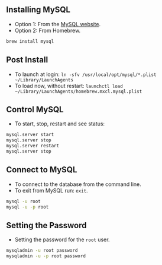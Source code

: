 ﻿## Installing MySQL
- Option 1: From the [MySQL website](http://dev.mysql.com/downloads/mysql/).
- Option 2: From Homebrew.

```bash
brew install mysql
```

## Post Install
- To launch at login: `ln -sfv /usr/local/opt/mysql/*.plist ~/Library/LaunchAgents`
- To load now, without restart: `launchctl load ~/Library/LaunchAgents/homebrew.mxcl.mysql.plist`


## Control MySQL
- To start, stop, restart and see status:

```bash
mysql.server start
mysql.server stop
mysql.server restart
mysql.server stop
```


## Connect to MySQL
- To connect to the database from the command line.
- To exit from MySQL run: `exit`.

```bash
mysql -u root
mysql -u -p root
```


## Setting the Password
- Setting the password for the `root` user.

```bash
mysqladmin -u root password
mysqladmin -u -p root password
```